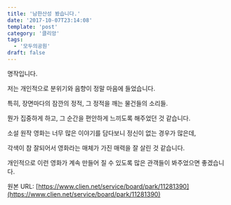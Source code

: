 ```yaml
---
title: '남한산성 봤습니다.'
date: '2017-10-07T23:14:08'
template: 'post'
category: '클리앙'
tags: 
  - '모두의공원'
draft: false
---
```


명작입니다.

  

저는 개인적으로 분위기와 음향이 정말 마음에 들었습니다.

  

특히, 장면마다의 잠깐의 정적, 그 정적을 깨는 물건들의 소리들.

  

뭔가 집중하게 하고, 그 순간을 편안하게 느끼도록 해주었던 것 같습니다.

  

소설 원작 영화는 너무 많은 이야기를 담다보니 정신이 없는 경우가 많은데,

  

각색이 참 잘되어서 영화라는 매체가 가진 매력을 잘 살린 것 같습니다.

  

개인적으로 이런 영화가 계속 만들어 질 수 있도록 많은 관객들이 봐주었으면 좋겠습니다.

원본 URL: [https://www.clien.net/service/board/park/11281390](https://www.clien.net/service/board/park/11281390)